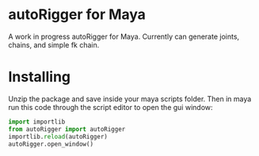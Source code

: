 # autoRigger for Maya
  A work in progress autoRigger for Maya. Currently can generate joints, chains, and simple fk chain.

# Installing
  Unzip the package and save inside your maya scripts folder. Then in maya run this code through the script editor to open the gui window:

  ```python
  import importlib
  from autoRigger import autoRigger
  importlib.reload(autoRigger)
  autoRigger.open_window()
  ```
  
